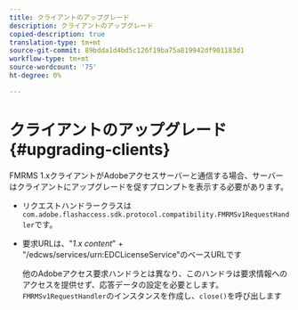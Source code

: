 ```yaml
---
title: クライアントのアップグレード
description: クライアントのアップグレード
copied-description: true
translation-type: tm+mt
source-git-commit: 89bdda1d4bd5c126f19ba75a819942df901183d1
workflow-type: tm+mt
source-wordcount: '75'
ht-degree: 0%

---
```



# クライアントのアップグレード{#upgrading-clients}

FMRMS 1.xクライアントがAdobeアクセスサーバーと通信する場合、サーバーはクライアントにアップグレードを促すプロンプトを表示する必要があります。

* リクエストハンドラークラスは`com.adobe.flashaccess.sdk.protocol.compatibility.FMRMSv1RequestHandler`です。
* 要求URLは、&quot;*1.x content*&quot; + &quot;/edcws/services/urn:EDCLicenseService&quot;のベースURLです

   他のAdobeアクセス要求ハンドラとは異なり、このハンドラは要求情報へのアクセスを提供せず、応答データの設定を必要とします。 `FMRMSv1RequestHandler`のインスタンスを作成し、`close()`を呼び出します
